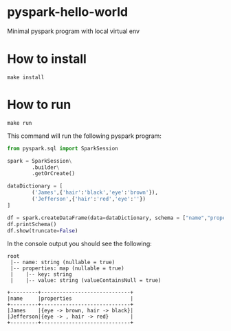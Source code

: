 # pyspark-hello-world
Minimal pyspark program with local virtual env

# How to install
```
make install
```

# How to run
```
make run
```

This command will run the following pyspark program: 
```python
from pyspark.sql import SparkSession

spark = SparkSession\
        .builder\
        .getOrCreate()

dataDictionary = [
        ('James',{'hair':'black','eye':'brown'}),
        ('Jefferson',{'hair':'red','eye':''})
]

df = spark.createDataFrame(data=dataDictionary, schema = ["name","properties"])
df.printSchema()
df.show(truncate=False)
```

In the console output you should see the following:
```
root
 |-- name: string (nullable = true)
 |-- properties: map (nullable = true)
 |    |-- key: string
 |    |-- value: string (valueContainsNull = true)

+---------+-----------------------------+
|name     |properties                   |
+---------+-----------------------------+
|James    |{eye -> brown, hair -> black}|
|Jefferson|{eye -> , hair -> red}       |
+---------+-----------------------------+
```